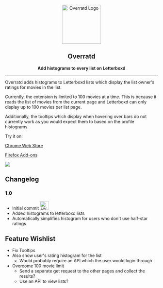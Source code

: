 
<p align="center"><img width="128" alt="Overratd Logo" src="https://github.com/garretlowe/overratd/blob/main/src/images/overratd128.png?raw=true"></p>
<h2 align="center"><b>Overratd</b></h2>
<p align="center"><b>Add histograms to every list on Letterboxd</b></p>

---

Overratd adds histograms to Letterboxd lists which display the list owner's ratings for movies in the list.

Currently, the extension is limited to 100 movies at a time. This is because it reads the list of movies from the current page and Letterboxd can only display up to 100 movies per list page.

Additionally, the tooltips which display when hovering over bars do not currently work as you would expect them to based on the profile histograms.

Try it on: 

[Chrome Web Store](https://chrome.google.com/webstore/detail/overratd/lllkjhpcabokchmdinbmhgmnnkgoehhf)

[Firefox Add-ons](https://addons.mozilla.org/firefox/addon/overratd/)

<img src="https://github.com/garretlowe/overratd/blob/main/resources/sample1.png?raw=true">

## Changelog

### 1.0

* Initial commit <img width="28" alt="HYPERS" src="https://cdn.betterttv.net/emote/5980af4e3a1ac5330e89dc76/1x">
* Added histograms to letterboxd lists
* Automatically simplifies histogram for users who don't use half-star ratings

## Feature Wishlist

* Fix Tooltips
* Also show user's rating histogram for the list
  * Would probably require an API which the user would login through
* Overcome 100 movie limit
  * Send a separate get request to the other pages and collect the results?
  * Use an API to view lists?
